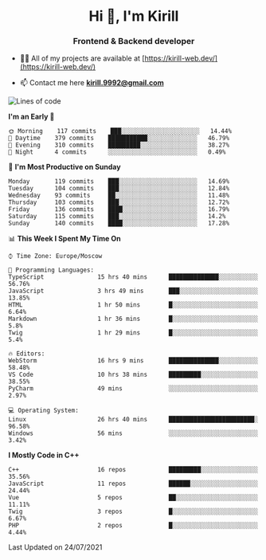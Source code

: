 <h1 align="center">Hi 👋, I'm Kirill</h1>
<h3 align="center">Frontend & Backend developer</h3>

- 👨‍💻 All of my projects are available at [https://kirill-web.dev/](https://kirill-web.dev/)

- 📫 Contact me here **kirill.9992@gmail.com**











<!--START_SECTION:waka-->
![Lines of code](https://img.shields.io/badge/From%20Hello%20World%20I%27ve%20Written-149745%20lines%20of%20code-blue)

**I'm an Early 🐤** 

```text
🌞 Morning    117 commits    ███░░░░░░░░░░░░░░░░░░░░░░   14.44% 
🌆 Daytime    379 commits    ███████████░░░░░░░░░░░░░░   46.79% 
🌃 Evening    310 commits    █████████░░░░░░░░░░░░░░░░   38.27% 
🌙 Night      4 commits      ░░░░░░░░░░░░░░░░░░░░░░░░░   0.49%

```
📅 **I'm Most Productive on Sunday** 

```text
Monday       119 commits    ███░░░░░░░░░░░░░░░░░░░░░░   14.69% 
Tuesday      104 commits    ███░░░░░░░░░░░░░░░░░░░░░░   12.84% 
Wednesday    93 commits     ██░░░░░░░░░░░░░░░░░░░░░░░   11.48% 
Thursday     103 commits    ███░░░░░░░░░░░░░░░░░░░░░░   12.72% 
Friday       136 commits    ████░░░░░░░░░░░░░░░░░░░░░   16.79% 
Saturday     115 commits    ███░░░░░░░░░░░░░░░░░░░░░░   14.2% 
Sunday       140 commits    ████░░░░░░░░░░░░░░░░░░░░░   17.28%

```


📊 **This Week I Spent My Time On** 

```text
⌚︎ Time Zone: Europe/Moscow

💬 Programming Languages: 
TypeScript               15 hrs 40 mins      ██████████████░░░░░░░░░░░   56.76% 
JavaScript               3 hrs 49 mins       ███░░░░░░░░░░░░░░░░░░░░░░   13.85% 
HTML                     1 hr 50 mins        █░░░░░░░░░░░░░░░░░░░░░░░░   6.64% 
Markdown                 1 hr 36 mins        █░░░░░░░░░░░░░░░░░░░░░░░░   5.8% 
Twig                     1 hr 29 mins        █░░░░░░░░░░░░░░░░░░░░░░░░   5.4%

🔥 Editors: 
WebStorm                 16 hrs 9 mins       ██████████████░░░░░░░░░░░   58.48% 
VS Code                  10 hrs 38 mins      █████████░░░░░░░░░░░░░░░░   38.55% 
PyCharm                  49 mins             ░░░░░░░░░░░░░░░░░░░░░░░░░   2.97%

💻 Operating System: 
Linux                    26 hrs 40 mins      ████████████████████████░   96.58% 
Windows                  56 mins             ░░░░░░░░░░░░░░░░░░░░░░░░░   3.42%

```

**I Mostly Code in C++** 

```text
C++                      16 repos            █████████░░░░░░░░░░░░░░░░   35.56% 
JavaScript               11 repos            ██████░░░░░░░░░░░░░░░░░░░   24.44% 
Vue                      5 repos             ██░░░░░░░░░░░░░░░░░░░░░░░   11.11% 
Twig                     3 repos             █░░░░░░░░░░░░░░░░░░░░░░░░   6.67% 
PHP                      2 repos             █░░░░░░░░░░░░░░░░░░░░░░░░   4.44%

```



 Last Updated on 24/07/2021
<!--END_SECTION:waka-->
